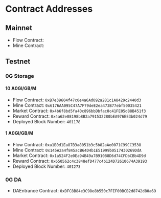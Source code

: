 # Contract Addresses

## Mainnet

* Flow Contract:
* Mine Contract:

## Testnet

### 0G Storage

#### 10 A0GI/GB/M

* Flow Contract: `0xB7e39604f47c0e4a6Ad092a281c1A8429c2440d3`
* Mine Contract: `0x6176AA095C47A7F79deE2ea473B77ebf50035421`
* Market Contract: `0x4b6f8bd5fa40c896bbDbfac0c41FE05d88B451f3`
* Reward Contract: `0x4a62e08198b8B2a791532280bEA976EE3b024d79`
* Deployed Block Number: `401178`

#### 1 A0GI/GB/M

* Flow Contract: `0xa1B0d1Ea87B3a8051b3c5b82aAe0071C99CC3538`
* Mine Contract: `0x145A2a4f845acB64D4b1E51999b0517430269DdA`
* Market Contract: `0x1a524F2e0Ea94B49a7B91088D6d74CFDbCBb4D9d`
* Reward Contract: `0x650562c4c3848efD477c4b124D72610674A39193`
* Deployed Block Number: `401273`

### 0G DA

* DAEntrance Contract: `0xDFC8B84e3C98e8b550c7FEF00BCB2d8742d80a69`
